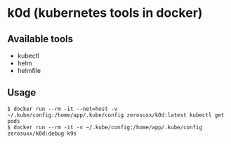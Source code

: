 # k0d (kubernetes tools in docker)

## Available tools
- kubectl
- helm
- helmfile

## Usage
```shell
$ docker run --rm -it --net=host -v ~/.kube/config:/home/app/.kube/config zerosuxx/k0d:latest kubectl get pods
$ docker run --rm -it -v ~/.kube/config:/home/app/.kube/config zerosuxx/k0d:debug k9s
```
